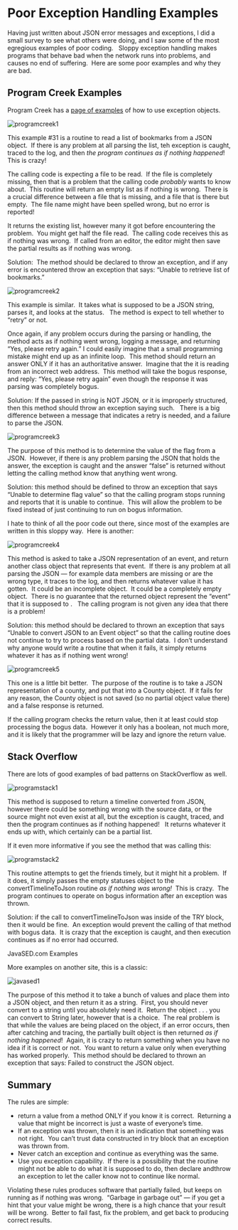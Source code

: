#  Poor Exception Handling Examples

Having just written about JSON error messages and exceptions, I did a small survey to see what others were doing, and I saw some of the most egregious examples of poor coding.   Sloppy exception handling makes programs that behave bad when the network runs into problems, and causes no end of suffering.  Here are some poor examples and why they are bad.  

## Program Creek Examples

Program Creek has a [page of examples](https://www.programcreek.com/java-api-examples/org.json.JSONException) of how to use exception objects. 

![programcreek1](poor-handling-examples-img1.png) 

This example #31 is a routine to read a list of bookmarks from a JSON object.  If there is any problem at all parsing the list, teh exception is caught, traced to the log, and then _the program continues as if nothing happened_!   This is crazy!  

The calling code is expecting a file to be read.  If the file is completely missing, then that is a problem that the calling code _probably_ wants to know about.  This routine will return an empty list as if nothing is wrong.  There is a crucial difference between a file that is missing, and a file that is there but empty.  The file name might have been spelled wrong, but no error is reported!  

It returns the existing list, however many it got before encountering the problem.  You might get half the file read.  The calling code receives this as if nothing was wrong.  If called from an editor, the editor might then save the partial results as if nothing was wrong.  

Solution:  The method should be declared to throw an exception, and if any error is encountered throw an exception that says: “Unable to retrieve list of bookmarks.”  

![programcreek2](poor-handling-examples-img2.png)  

This example is similar.  It takes what is supposed to be a JSON string, parses it, and looks at the status.   The method is expect to tell whether to “retry” or not.  

Once again, if any problem occurs during the parsing or handling, the method acts as if nothing went wrong, logging a message, and returning “Yes, please retry again.” I could easily imagine that a small programming mistake might end up as an infinite loop.  This method should return an answer ONLY if it has an authoritative answer.  Imagine that the it is reading from an incorrect web address.  This method will take the bogus response, and reply: “Yes, please retry again” even though the response it was parsing was completely bogus.  

Solution: If the passed in string is NOT JSON, or it is improperly structured, then this method should throw an exception saying such.   There is a big difference between a message that indicates a retry is needed, and a failure to parse the JSON. 

![programcreek3](poor-handling-examples-img3.png)  

The purpose of this method is to determine the value of the flag from a JSON.  However, if there is any problem parsing the JSON that holds the answer, the exception is caught and the answer “false” is returned without letting the calling method know that anything went wrong.  

Solution: this method should be defined to throw an exception that says “Unable to determine flag value” so that the calling program stops running and reports that it is unable to continue.  This will allow the problem to be fixed instead of just continuing to run on bogus information.  

I hate to think of all the poor code out there, since most of the examples are written in this sloppy way.  Here is another:  

![programcreek4](poor-handling-examples-img4.png)  

This method is asked to take a JSON representation of an event, and return another class object that represents that event.  If there is any problem at all parsing the JSON — for example data members are missing or are the wrong type, it traces to the log, and then returns whatever value it has gotten.  It could be an incomplete object.  It could be a completely empty object.  There is no guarantee that the returned object represent the “event” that it is supposed to .   The calling program is not given any idea that there is a problem!  

Solution: this method should be declared to thrown an exception that says “Unable to convert JSON to an Event object” so that the calling routine does not continue to try to process based on the partial data.  I don’t understand why anyone would write a routine that when it fails, it simply returns whatever it has as if nothing went wrong!  

![programcreek5](poor-handling-examples-img5.png)  

This one is a little bit better.  The purpose of the routine is to take a JSON representation of a county, and put that into a County object.  If it fails for any reason, the County object is not saved (so no partial object value there) and a false response is returned.  

If the calling program checks the return value, then it at least could stop processing the bogus data.  However it only has a boolean, not much more, and it is likely that the programmer will be lazy and ignore the return value.

## Stack Overflow

There are lots of good examples of bad patterns on StackOverflow as well.  

![programstack1](poor-handling-examples-img6.png)  

This method is supposed to return a timeline converted from JSON, however there could be something wrong with the source data, or the source might not even exist at all, but the exception is caught, traced, and then the program continues as if nothing happened!   It returns whatever it ends up with, which certainly can be a partial list.  

If it even more informative if you see the method that was calling this:  

![programstack2](poor-handling-examples-img7.png)  

This routine attempts to get the friends timely, but it might hit a problem.  If it does, it simply passes the empty statuses object to the convertTimelineToJson routine _as if nothing was wrong!_  This is crazy.  The program continues to operate on bogus information after an exception was thrown.  

Solution: if the call to convertTimelineToJson was inside of the TRY block, then it would be fine.  An exception would prevent the calling of that method with bogus data.  It is crazy that the exception is caught, and then execution continues as if no error had occurred.  

JavaSED.com Examples  

More examples on another site, this is a classic: 

![javased1](poor-handling-examples-img8.png)  

The purpose of this method it to take a bunch of values and place them into a JSON object, and then return it as a string.  First, you should never convert to a string until you absolutely need it.  Return the object . . . you can convert to String later, however that is a choice.  The real problem is that while the values are being placed on the object, if an error occurs, then after catching and tracing, the partially built object is then returned _as if nothing happened_!  Again, it is crazy to return something when you have no idea if it is correct or not.  You want to return a value only when everything has worked properly.  This method should be declared to thrown an exception that says: Failed to construct the JSON object.

## Summary

The rules are simple:

*   return a value from a method ONLY if you know it is correct.  Returning a value that might be incorrect is just a waste of everyone’s time.
*   If an exception was thrown, then it is an indication that something was not right.  You can’t trust data constructed in try block that an exception was thrown from.
*   Never catch an exception and continue as everything was the same.
*   Use you exception capability.  If there is a possibility that the routine might not be able to do what it is supposed to do, then declare andthrow an exception to let the caller know not to continue like normal.

Violating these rules produces software that partially failed, but keeps on running as if nothing was wrong.  “Garbage in garbage out” — if you get a hint that your value might be wrong, there is a high chance that your result will be wrong.  Better to fail fast, fix the problem, and get back to producing correct results.